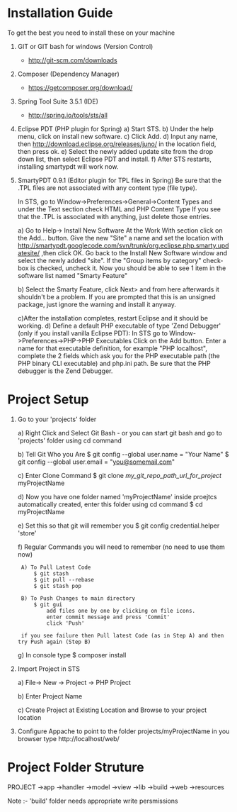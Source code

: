 Installation Guide
==================
To get the best you need to install these on your machine

1) GIT or GIT bash for windows (Version Control)
	- http://git-scm.com/downloads
	
2) Composer (Dependency Manager)
	- https://getcomposer.org/download/
	
3) Spring Tool Suite 3.5.1 (IDE)
	- http://spring.io/tools/sts/all
	
4) Eclipse PDT (PHP plugin for Spring)
	a) Start STS.
	b) Under the help menu, click on install new software.
	c) Click Add.
	d) Input any name, then http://download.eclipse.org/releases/juno/ in the location field, then press ok.
	e) Select the newly added update site from the drop down list, then select Eclipse PDT and install.
	f) After STS restarts, installing smartypdt will work now.

5) SmartyPDT 0.9.1 (Editor plugin for TPL files in Spring)
	Be sure that the .TPL files are not associated with any content type (file type). 
	
	In STS, go to Window->Preferences->General->Content Types and under the Text section check HTML and PHP Content Type If you see that the .TPL is associated with anything, just delete those entries.
	
	a) Go to Help-> Install New Software
	At the Work With section click on the Add... button. Give the new "Site" a name and set the location with http://smartypdt.googlecode.com/svn/trunk/org.eclipse.php.smarty.updatesite/ ,then click OK. Go back to the Install New Software window and select the newly added "site". If the "Group items by category" check-box is checked, uncheck it. Now you should be able to see 1 item in the software list named "Smarty Feature"
	
	b) Select the Smarty Feature, click Next> and from here afterwards it shouldn't be a problem.
	If you are prompted that this is an unsigned package, just ignore the warning and install it anyway.
	
	c)After the installation completes, restart Eclipse and it should be working.
	d) Define a default PHP executable of type 'Zend Debugger' (only if you install vanilla Eclipse PDT):
	In STS go to Window->Preferences->PHP->PHP Executables Click on the Add button. Enter a name for that executable definition, for example "PHP localhost", complete the 2 fields which ask you for the PHP executable path (the PHP binary CLI executable) and php.ini path. Be sure that the PHP debugger is the Zend Debugger.


Project Setup
=============

1) Go to your 'projects' folder
	
	a) Right Click and Select Git Bash
		- or you can start git bash and go to 'projects' folder using cd command
	
	b) Tell Git Who you Are
		$ git config --global user.name = "Your Name"
		$ git config --global user.email = "you@somemail.com"
		
	c) Enter Clone Command
		$ git clone _my_git_repo_path_url_for_project_  myProjectName
	
	d) Now you have one folder named 'myProjectName' inside proejtcs automatically created, 
		enter this folder using cd command
		$ cd myProjectName
		
	e) Set this so that git will remember you
		$ git config credential.helper 'store'
		
	f) Regular Commands you will need to remember (no need to use them now)
		
		A) To Pull Latest Code
			$ git stash
			$ git pull --rebase
			$ git stash pop
		
		B) To Push Changes to main directory
			$ git gui
				add files one by one by clicking on file icons.
				enter commit message and press 'Commit'
				click 'Push'
				
		if you see failure then Pull latest Code (as in Step A) and then try Push again (Step B)
	
	g) In console type 
		$ composer install
		
2) Import Project in STS
	
	a) File-> New -> Project -> PHP Project
	
	b) Enter Project Name
	
	c) Create Project at Existing Location and Browse to your project location

3) Configure Appache to point to the folder projects/myProjectName
	in you browser type
	http://localhost/web/
	
	
Project Folder Struture
=============
PROJECT
	->app
		->handler
		->model
		->view
	->lib
	->build
	->web
	->resources
	
Note :- 'build' folder needs appropriate write persmissions
		
